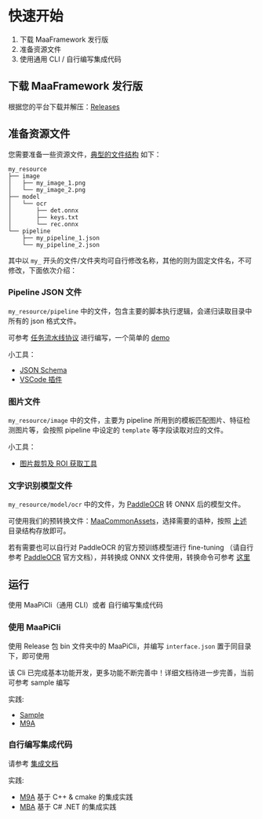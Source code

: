 # 快速开始

1. 下载 MaaFramework 发行版
2. 准备资源文件
3. 使用通用 CLI / 自行编写集成代码

## 下载 MaaFramework 发行版

根据您的平台下载并解压：[Releases](https://github.com/MaaAssistantArknights/MaaFramework/releases)

## 准备资源文件

您需要准备一些资源文件，[典型的文件结构](https://github.com/MaaAssistantArknights/MaaFramework/blob/main/sample/resource) 如下：

```tree
my_resource
├── image
│   ├── my_image_1.png
│   └── my_image_2.png
├── model
│   └── ocr
│       ├── det.onnx
│       ├── keys.txt
│       └── rec.onnx
└── pipeline
    ├── my_pipeline_1.json
    └── my_pipeline_2.json
```

其中以 `my_` 开头的文件/文件夹均可自行修改名称，其他的则为固定文件名，不可修改，下面依次介绍：

### Pipeline JSON 文件

`my_resource/pipeline` 中的文件，包含主要的脚本执行逻辑，会递归读取目录中所有的 json 格式文件。

可参考 [任务流水线协议](3.1-任务流水线协议.md) 进行编写，一个简单的 [demo](https://github.com/MaaAssistantArknights/MaaFramework/blob/main/sample/resource/pipeline/sample.json)

小工具：

- [JSON Schema](https://github.com/MaaAssistantArknights/MaaFramework/blob/main/tools/pipeline.schema.json)
- [VSCode 插件](https://marketplace.visualstudio.com/items?itemName=nekosu.maa-support)

### 图片文件

`my_resource/image` 中的文件，主要为 pipeline 所用到的模板匹配图片、特征检测图片等，会按照 pipeline 中设定的 `template` 等字段读取对应的文件。

小工具：

- [图片裁剪及 ROI 获取工具](https://github.com/MaaAssistantArknights/MaaFramework/tree/main/tools/ImageCropper)

### 文字识别模型文件

`my_resource/model/ocr` 中的文件，为 [PaddleOCR](https://github.com/PaddlePaddle/PaddleOCR) 转 ONNX 后的模型文件。

可使用我们的预转换文件：[MaaCommonAssets](https://github.com/MaaAssistantArknights/MaaCommonAssets/tree/main/OCR)，选择需要的语种，按照 [上述](#准备资源文件) 目录结构存放即可。

若有需要也可以自行对 PaddleOCR 的官方预训练模型进行 fine-tuning （请自行参考 [PaddleOCR](https://github.com/PaddlePaddle/PaddleOCR) 官方文档），并转换成 ONNX 文件使用，转换命令可参考 [这里](https://github.com/MaaAssistantArknights/MaaCommonAssets/tree/main/OCR#command)

## 运行

使用 MaaPiCli（通用 CLI）或者 自行编写集成代码

### 使用 MaaPiCli

使用 Release 包 bin 文件夹中的 MaaPiCli，并编写 `interface.json` 置于同目录下，即可使用

该 Cli 已完成基本功能开发，更多功能不断完善中！详细文档待进一步完善，当前可参考 sample 编写

实践:

- [Sample](https://github.com/MaaAssistantArknights/MaaFramework/blob/main/sample/interface.json)
- [M9A](https://github.com/MaaAssistantArknights/M9A/tree/main/assets/interface.json)

### 自行编写集成代码

请参考 [集成文档](2.1-集成文档.md)

实践:

- [M9A](https://github.com/MaaAssistantArknights/M9A) 基于 C++ & cmake 的集成实践
- [MBA](https://github.com/MaaAssistantArknights/MBA) 基于 C# .NET 的集成实践
